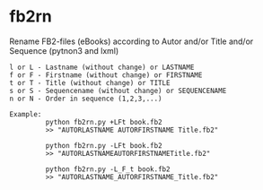 # fb2rn

Rename FB2-files (eBooks) according to Autor and/or Title and/or Sequence
(pytnon3 and lxml)

    l or L - Lastname (without change) or LASTNAME 
    f or F - Firstname (without change) or FIRSTNAME
    t or T - Title (without change) or TITLE
    s or S - Sequencename (without change) or SEQUENCENAME
    n or N - Order in sequence (1,2,3,...)
    
    Example:
             python fb2rn.py +LFt book.fb2
             >> "AUTORLASTNAME AUTORFIRSTNAME Title.fb2"
             
             python fb2rn.py -LFt book.fb2
             >> "AUTORLASTNAMEAUTORFIRSTNAMETitle.fb2"
             
             python fb2rn.py -L_F_t book.fb2
             >> "AUTORLASTNAME_AUTORFIRSTNAME_Title.fb2"

